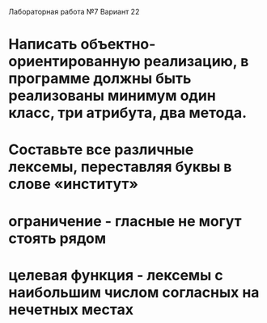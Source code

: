 Лабораторная работа №7 Вариант 22
# Написать объектно-ориентированную реализацию, в программе должны быть реализованы минимум один класс, три атрибута, два метода.
#
# Составьте все различные лексемы, переставляя буквы в слове «институт»
# ограничение - гласные не могут стоять рядом
# целевая функция - лексемы с наибольшим числом согласных на нечетных местах

